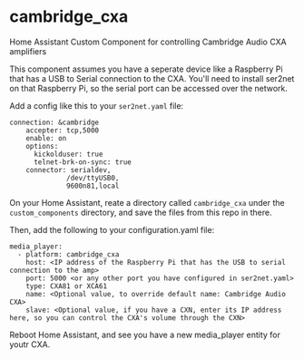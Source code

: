 # cambridge_cxa
Home Assistant Custom Component for controlling Cambridge Audio CXA amplifiers

This component assumes you have a seperate device like a Raspberry Pi that has a USB to Serial connection to the CXA. You'll need to install ser2net on that Raspberry Pi, so the serial port can be accessed over the network.

Add a config like this to your `ser2net.yaml` file:

```
connection: &cambridge
    accepter: tcp,5000
    enable: on
    options:
      kickolduser: true
      telnet-brk-on-sync: true
    connector: serialdev,
              /dev/ttyUSB0,
              9600n81,local
```

On your Home Assistant, reate a directory called `cambridge_cxa` under the `custom_components` directory, and save the files from this repo in there.

Then, add the following to your configuration.yaml file:

```
media_player:
  - platform: cambridge_cxa
    host: <IP address of the Raspberry Pi that has the USB to serial connection to the amp>
    port: 5000 <or any other port you have configured in ser2net.yaml>
    type: CXA81 or XCA61
    name: <Optional value, to override default name: Cambridge Audio CXA>
    slave: <Optional value, if you have a CXN, enter its IP address here, so you can control the CXA's volume through the CXN>
```

Reboot Home Assistant, and see you have a new media_player entity for youtr CXA.